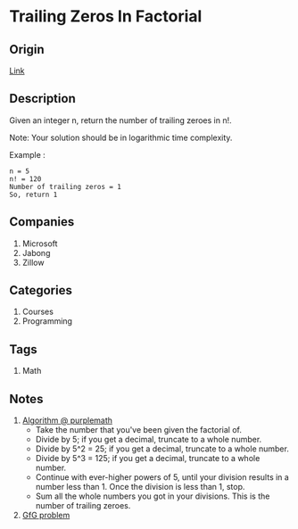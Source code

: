 # Trailing Zeros In Factorial

## Origin

[Link](https://www.interviewbit.com/problems/trailing-zeros-in-factorial/)

## Description

Given an integer n, return the number of trailing zeroes in n!.

Note: Your solution should be in logarithmic time complexity.

Example :

```text
n = 5
n! = 120
Number of trailing zeros = 1
So, return 1
```

## Companies

1. Microsoft
1. Jabong
1. Zillow

## Categories

1. Courses
1. Programming

## Tags

1. Math

## Notes

1. [Algorithm @ purplemath](http://www.purplemath.com/modules/factzero.htm)
    * Take the number that you've been given the factorial of.
    * Divide by 5; if you get a decimal, truncate to a whole number.
    * Divide by 5^2 = 25; if you get a decimal, truncate to a whole number.
    * Divide by 5^3 = 125; if you get a decimal, truncate to a whole number.
    * Continue with ever-higher powers of 5, until your division results in a number less than 1. Once the division is less than 1, stop.
    * Sum all the whole numbers you got in your divisions. This is the number of trailing zeroes.
1. [GfG problem](http://www.geeksforgeeks.org/count-trailing-zeroes-factorial-number/)